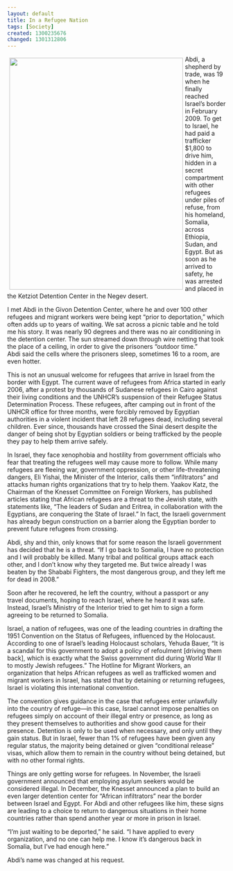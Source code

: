 ```yaml
---
layout: default
title: In a Refugee Nation
tags: [Society]
created: 1300235676
changed: 1301312806
---
```

<p>
	<img alt="" src="/files/5433345809_d947055b0d_z.jpg" style="margin-left: 5px; margin-right: 5px; margin-top: 5px; margin-bottom: 5px; float: left; width: 400px; height: 533px; " />Abdi, a shepherd by trade, was 19 when he finally reached Israel&rsquo;s border in February 2009. To get to Israel, he had paid a trafficker $1,800 to drive him, hidden in a secret compartment with other refugees under piles of refuse, from his homeland, Somalia, across Ethiopia, Sudan, and Egypt. But as soon as he arrived to safety, he was arrested and placed in the Ketziot Detention Center in the Negev desert.</p>
<p>
	I met Abdi in the Givon Detention Center, where he and over 100 other refugees and migrant workers were being kept &ldquo;prior to deportation,&rdquo; which often adds up to years of waiting. We sat across a picnic table and he told me his story. It was nearly 90 degrees and there was no air conditioning in the detention center. The sun streamed down through wire netting that took the place of a ceiling, in order to give the prisoners &ldquo;outdoor time.&rdquo; Abdi&nbsp;said the cells where the prisoners sleep, sometimes 16 to a room, are even hotter.</p>
<p>
	This is not an unusual welcome for refugees that arrive in Israel from the border with Egypt. The current wave of refugees from Africa started in early 2006, after a protest by thousands of Sudanese refugees in Cairo against their living conditions and the UNHCR&rsquo;s suspension of their Refugee Status Determination Process. These refugees, after camping out in front of the UNHCR office for three months, were forcibly removed by Egyptian authorities in a violent incident that left 28 refugees dead, including several children. Ever since, thousands have crossed the Sinai desert despite the danger of being shot by Egyptian soldiers or being trafficked by the people they pay to help them arrive safely.</p>
<p>
	In Israel, they face xenophobia and hostility from government officials who fear that treating the refugees well may cause more to follow. While many refugees are fleeing war, government oppression, or other life-threatening dangers, Eli Yishai, the Minister of the Interior, calls them &ldquo;infiltrators&rdquo; and attacks human rights organizations that try to help them. Yaakov Katz, the Chairman of the Knesset Committee on Foreign Workers, has published articles stating that African refugees are a threat to the Jewish state, with statements like, &ldquo;The leaders of Sudan and Eritrea, in collaboration with the Egyptians, are conquering the State of Israel.&rdquo; In fact, the Israeli government has already begun construction on a barrier along the Egyptian border to prevent future refugees from crossing.</p>
<p>
	Abdi, shy and thin, only knows that for some reason the Israeli government has decided that he is a threat. &ldquo;If I go back to Somalia, I have no protection and I will probably be killed. Many tribal and political groups attack each other, and I don&rsquo;t know why they targeted me. But twice already I was beaten by the Shababi Fighters, the most dangerous group, and they left me for dead in 2008.&rdquo;</p>
<p>
	Soon after he recovered, he left the country, without a passport or any travel documents, hoping to reach Israel, where he heard it was safe. Instead, Israel&rsquo;s Ministry of the Interior tried to get him to sign a form agreeing to be returned to Somalia.</p>
<p>
	Israel, a nation of refugees, was one of the leading countries in drafting the 1951 Convention on the Status of Refugees, influenced by the Holocaust. According to one of Israel&rsquo;s leading Holocaust scholars, Yehuda Bauer, &ldquo;It is a scandal for this government to adopt a policy of refoulment [driving them back], which is exactly what the Swiss government did during World War II to mostly Jewish refugees.&rdquo; The Hotline for Migrant Workers, an organization that helps African refugees as well as trafficked women and migrant workers in Israel, has stated that by detaining or returning refugees, Israel is violating this international convention.</p>
<p>
	The convention gives guidance in the case that refugees enter unlawfully into the country of refuge&mdash;in this case, Israel cannot impose penalties on refugees simply on account of their illegal entry or presence, as long as they present themselves to authorities and show good cause for their presence. Detention is only to be used when necessary, and only until they gain status. But in Israel, fewer than 1% of refugees have been given any regular status, the majority being detained or given &ldquo;conditional release&rdquo; visas, which allow them to remain in the country without being detained, but with no other formal rights.</p>
<p>
	Things are only getting worse for refugees. In November, the Israeli government announced that employing asylum seekers would be considered illegal. In December, the Knesset announced a plan to build an even larger detention center for &ldquo;African infiltrators&rdquo; near the border between Israel and Egypt. For Abdi and other refugees like him, these signs are leading to a choice to return to dangerous situations in their home countries rather than spend another year or more in prison in Israel.</p>
<p>
	&ldquo;I&rsquo;m just waiting to be deported,&rdquo; he said. &ldquo;I have applied to every organization, and no one can help me. I know it&rsquo;s dangerous back in Somalia, but I&rsquo;ve had enough here.&rdquo;</p>
<p>
	Abdi&rsquo;s name was changed at his request.</p>
